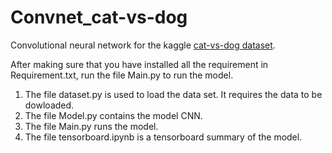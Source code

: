 # Convnet_cat-vs-dog
Convolutional neural network for the kaggle [cat-vs-dog dataset](https://www.kaggle.com/c/dogs-vs-cats/data).

After making sure that you have installed all the requirement in Requirement.txt, run the file Main.py to run the model. 


1. The file dataset.py is used to load the data set. It requires the data to be dowloaded.
2. The file Model.py contains the model CNN.
3. The file Main.py runs the model. 
4. The file tensorboard.ipynb is a tensorboard summary of the model.